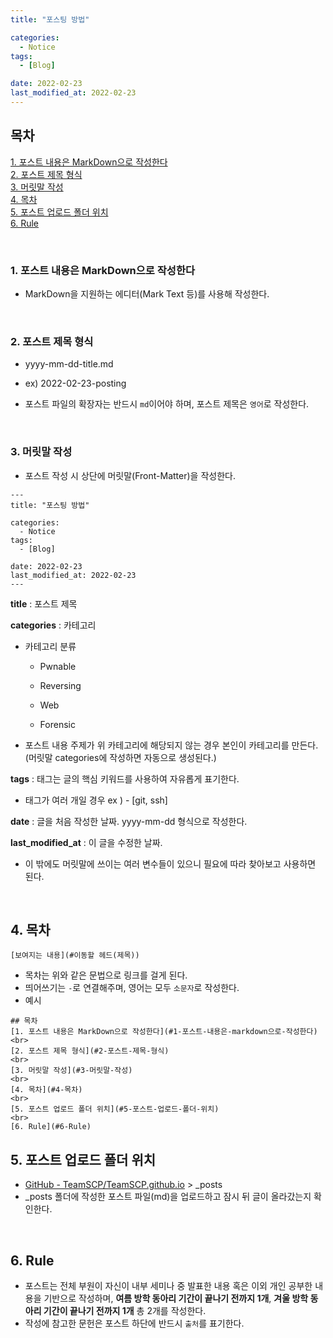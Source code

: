 ```yaml
---
title: "포스팅 방법" 

categories:
  - Notice
tags:
  - [Blog] 

date: 2022-02-23
last_modified_at: 2022-02-23
---
```


## 목차
[1. 포스트 내용은 MarkDown으로 작성한다](#1-포스트-내용은-markdown으로-작성한다)
<br>
[2. 포스트 제목 형식](#2-포스트-제목-형식)
<br>
[3. 머릿말 작성](#3-머릿말-작성)
<br>
[4. 목차](#4-목차)
<br>
[5. 포스트 업로드 폴더 위치](#5-포스트-업로드-폴더-위치)
<br>
[6. Rule](#6-Rule)

<br>

### 1. 포스트 내용은 MarkDown으로 작성한다

- MarkDown을 지원하는 에디터(Mark Text 등)를 사용해 작성한다.

<br>

### 2. 포스트 제목 형식

- yyyy-mm-dd-title.md
  
- ex) 2022-02-23-posting
  
- 포스트 파일의 확장자는 반드시 `md`이어야 하며, 포스트 제목은 `영어`로 작성한다.

<br>

### 3. 머릿말 작성

- 포스트 작성 시 상단에 머릿말(Front-Matter)을 작성한다.

```
---
title: "포스팅 방법" 

categories:
  - Notice
tags:
  - [Blog] 

date: 2022-02-23
last_modified_at: 2022-02-23
---
```

**title** : 포스트 제목

**categories** : 카테고리

- 카테고리 분류
  
  - Pwnable
    
  - Reversing
    
  - Web
    
  - Forensic
    
- 포스트 내용 주제가 위 카테고리에 해당되지 않는 경우 본인이 카테고리를 만든다. (머릿말 categories에 작성하면 자동으로 생성된다.)

**tags** : 태그는 글의 핵심 키워드를 사용하여 자유롭게 표기한다.

- 태그가 여러 개일 경우 ex ) - [git, ssh]

**date** : 글을 처음 작성한 날짜. yyyy-mm-dd 형식으로 작성한다.

**last_modified_at** : 이 글을 수정한 날짜.
<br>
- 이 밖에도 머릿말에 쓰이는 여러 변수들이 있으니 필요에 따라 찾아보고 사용하면 된다.

<br>

## 4. 목차
``
[보여지는 내용](#이동할 헤드(제목))
``
- 목차는 위와 같은 문법으로 링크를 걸게 된다.
- 띄어쓰기는 `-`로 연결해주며, 영어는 모두 `소문자`로 작성한다.
- 예시
```
## 목차
[1. 포스트 내용은 MarkDown으로 작성한다](#1-포스트-내용은-markdown으로-작성한다)
<br>
[2. 포스트 제목 형식](#2-포스트-제목-형식)
<br>
[3. 머릿말 작성](#3-머릿말-작성)
<br>
[4. 목차](#4-목차)
<br>
[5. 포스트 업로드 폴더 위치](#5-포스트-업로드-폴더-위치)
<br>
[6. Rule](#6-Rule)
```

## 5. 포스트 업로드 폴더 위치
- [GitHub - TeamSCP/TeamSCP.github.io](https://github.com/TeamSCP/TeamSCP.github.io) > _posts
- _posts 폴더에 작성한 포스트 파일(md)을 업로드하고 잠시 뒤 글이 올라갔는지 확인한다.

<br>

## 6. Rule
- 포스트는 전체 부원이 자신이 내부 세미나 중 발표한 내용 혹은 이외 개인 공부한 내용을 기반으로 작성하며, **여름 방학 동아리 기간이 끝나기 전까지 1개**, **겨울 방학 동아리 기간이 끝나기 전까지 1개** 총 2개를 작성한다.
- 작성에 참고한 문헌은 포스트 하단에 반드시 `출처`를 표기한다.
